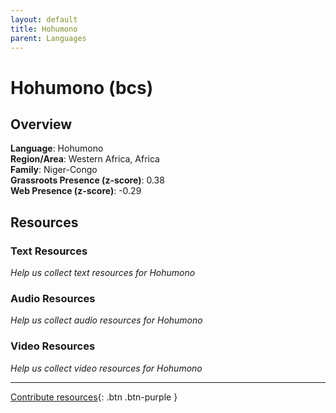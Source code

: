 ```yaml
---
layout: default
title: Hohumono
parent: Languages
---
```


# Hohumono (bcs)

## Overview

**Language**: Hohumono  
**Region/Area**: Western Africa, Africa  
**Family**: Niger-Congo  
**Grassroots Presence (z-score)**: 0.38  
**Web Presence (z-score)**: -0.29  

## Resources

### Text Resources
*Help us collect text resources for Hohumono*

### Audio Resources
*Help us collect audio resources for Hohumono*

### Video Resources
*Help us collect video resources for Hohumono*

---

[Contribute resources](https://forms.office.com/e/1SfLJx3u1r){: .btn .btn-purple }
